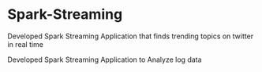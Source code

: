 # Spark-Streaming
Developed Spark Streaming Application that finds trending topics on twitter in real time 

Developed Spark Streaming Application to Analyze log data
